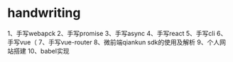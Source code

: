# handwriting

1、手写webapck
2、手写promise
3、手写async
4、手写react
5、手写cli
6、手写vue（
7、手写vue-router
8、微前端qiankun sdk的使用及解析
9、个人网站搭建
10、babel实现

